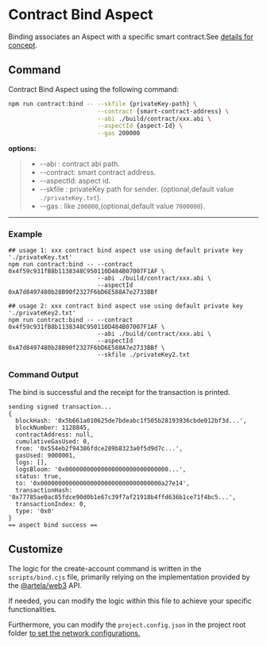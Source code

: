 # Contract Bind Aspect

Binding associates an Aspect with a specific smart
contract.See [details for concept](/develop/core-concepts/lifecycle#binding).

## Command

Contract Bind Aspect using the following command:

```bash
npm run contract:bind -- --skfile {privateKey-path} \
                         --contract {smart-contract-address} \
                         --abi ./build/contract/xxx.abi \
                         --aspectId {aspect-Id} \
                         --gas 200000
```

**options:**
> * --abi : contract abi path.
> * --contract:  smart contract address.
> * --aspectId:  aspect id.
> * --skfile : privateKey path for sender. (optional,default value `./privateKey.txt`).
> * --gas : like `200000`,(optional,default value `7000000`).
---

### Example

```shell
## usage 1: xxx contract bind aspect use using default private key './privateKey.txt'
npm run contract:bind -- --contract 0x4f59c931fB8b1138348C950110D484B07007F1AF \
                         --abi ./build/contract/xxx.abi \
                         --aspectId 0xA7d8497480b28B90f2327F6bD6E588A7e2733BBf
                         
## usage 2: xxx contract bind aspect use using default private key './privateKey2.txt'
npm run contract:bind -- --contract 0x4f59c931fB8b1138348C950110D484B07007F1AF \
                         --abi ./build/contract/xxx.abi \
                         --aspectId 0xA7d8497480b28B90f2327F6bD6E588A7e2733BBf \
                         --skfile ./privateKey2.txt
```

### Command Output

The bind is successful and the receipt for the transaction is printed.

```shell
sending signed transaction...
{
  blockHash: '0x5b661a010625de7bdeabc1f505b28193936cbde012bf3d...',
  blockNumber: 1128845,
  contractAddress: null,
  cumulativeGasUsed: 0,
  from: '0x554eb2f94386fdce289b8323a0f5d9d7c...',
  gasUsed: 9000001,
  logs: [],
  logsBloom: '0x00000000000000000000000000000...',
  status: true,
  to: '0x0000000000000000000000000000000000a27e14',
  transactionHash: '0x77785ae0ac85fdce90d0b1e67c39f7af21918b4ffd636b1ce71f4bc5...',
  transactionIndex: 0,
  type: '0x0'
}
== aspect bind success ==

```

## Customize

The logic for the create-account command is written in the `scripts/bind.cjs` file, primarily relying on the
implementation provided by the [@artela/web3](/develop/client/artela-web3.js) API.

If needed, you can modify the logic within this file to achieve your specific functionalities.

Furthermore, you can modify the `project.config.json` in the project root folder [to set the network configurations.](/develop/reference/aspect-tool/config#2network-rpc)

